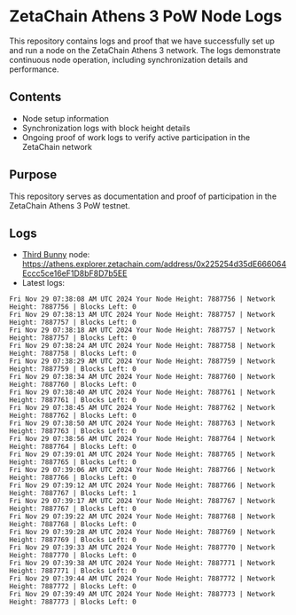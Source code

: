 # ZetaChain Athens 3 PoW Node Logs
This repository contains logs and proof that we have successfully set up and run a node on the ZetaChain Athens 3 network. The logs demonstrate continuous node operation, including synchronization details and performance.

## Contents
- Node setup information
- Synchronization logs with block height details
- Ongoing proof of work logs to verify active participation in the ZetaChain network

## Purpose
This repository serves as documentation and proof of participation in the ZetaChain Athens 3 PoW testnet.

## Logs

- [Third Bunny](https://thirdbunny.xyz/) node: https://athens.explorer.zetachain.com/address/0x225254d35dE666064Eccc5ce16eF1D8bF8D7b5EE
- Latest logs:
```
Fri Nov 29 07:38:08 AM UTC 2024 Your Node Height: 7887756 | Network Height: 7887756 | Blocks Left: 0
Fri Nov 29 07:38:13 AM UTC 2024 Your Node Height: 7887757 | Network Height: 7887757 | Blocks Left: 0
Fri Nov 29 07:38:18 AM UTC 2024 Your Node Height: 7887757 | Network Height: 7887757 | Blocks Left: 0
Fri Nov 29 07:38:24 AM UTC 2024 Your Node Height: 7887758 | Network Height: 7887758 | Blocks Left: 0
Fri Nov 29 07:38:29 AM UTC 2024 Your Node Height: 7887759 | Network Height: 7887759 | Blocks Left: 0
Fri Nov 29 07:38:34 AM UTC 2024 Your Node Height: 7887760 | Network Height: 7887760 | Blocks Left: 0
Fri Nov 29 07:38:40 AM UTC 2024 Your Node Height: 7887761 | Network Height: 7887761 | Blocks Left: 0
Fri Nov 29 07:38:45 AM UTC 2024 Your Node Height: 7887762 | Network Height: 7887762 | Blocks Left: 0
Fri Nov 29 07:38:50 AM UTC 2024 Your Node Height: 7887763 | Network Height: 7887763 | Blocks Left: 0
Fri Nov 29 07:38:56 AM UTC 2024 Your Node Height: 7887764 | Network Height: 7887764 | Blocks Left: 0
Fri Nov 29 07:39:01 AM UTC 2024 Your Node Height: 7887765 | Network Height: 7887765 | Blocks Left: 0
Fri Nov 29 07:39:06 AM UTC 2024 Your Node Height: 7887766 | Network Height: 7887766 | Blocks Left: 0
Fri Nov 29 07:39:12 AM UTC 2024 Your Node Height: 7887766 | Network Height: 7887767 | Blocks Left: 1
Fri Nov 29 07:39:17 AM UTC 2024 Your Node Height: 7887767 | Network Height: 7887767 | Blocks Left: 0
Fri Nov 29 07:39:22 AM UTC 2024 Your Node Height: 7887768 | Network Height: 7887768 | Blocks Left: 0
Fri Nov 29 07:39:28 AM UTC 2024 Your Node Height: 7887769 | Network Height: 7887769 | Blocks Left: 0
Fri Nov 29 07:39:33 AM UTC 2024 Your Node Height: 7887770 | Network Height: 7887770 | Blocks Left: 0
Fri Nov 29 07:39:38 AM UTC 2024 Your Node Height: 7887771 | Network Height: 7887771 | Blocks Left: 0
Fri Nov 29 07:39:44 AM UTC 2024 Your Node Height: 7887772 | Network Height: 7887772 | Blocks Left: 0
Fri Nov 29 07:39:49 AM UTC 2024 Your Node Height: 7887773 | Network Height: 7887773 | Blocks Left: 0
```

